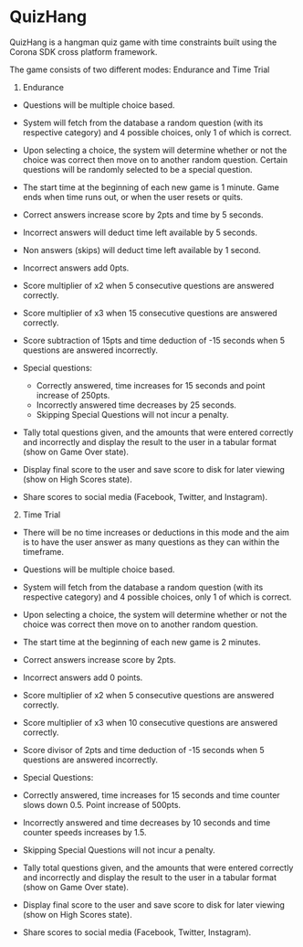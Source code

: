 # QuizHang

QuizHang is a hangman quiz game with time constraints built using the Corona SDK cross platform framework.

The game consists of two different modes: Endurance and Time Trial

1. Endurance
  -	Questions will be multiple choice based.
  -	System will fetch from the database a random question (with its respective category) and 4 possible choices, only 1 of which is correct.
  -	Upon selecting a choice, the system will determine whether or not the choice was correct then move on to another random question. Certain questions will be randomly selected to be a special question.
  -	The start time at the beginning of each new game is 1 minute. Game ends when time runs out, or when the user resets or quits.
  -	Correct answers increase score by 2pts and time by 5 seconds.
  -	Incorrect answers will deduct time left available by 5 seconds.
  -	Non answers (skips) will deduct time left available by 1 second.
  -	Incorrect answers add 0pts.
  -	Score multiplier of x2 when 5 consecutive questions are answered correctly.
  -	Score multiplier of x3 when 15 consecutive questions are answered correctly.
  -	Score subtraction of 15pts and time deduction of -15 seconds when 5 questions are answered incorrectly.

-	Special questions:
    -	Correctly answered, time increases for 15 seconds and point increase of 250pts.
    -	Incorrectly answered time decreases by 25 seconds.
    -	Skipping Special Questions will not incur a penalty.

  -	Tally total questions given, and the amounts that were entered correctly and incorrectly and display the result to the user in a tabular format (show on Game Over state).
  -	Display final score to the user and save score to disk for later viewing (show on High Scores state). 
  -	Share scores to social media (Facebook, Twitter, and Instagram).

2. Time Trial
  -	There will be no time increases or deductions in this mode and the aim is to have the user answer as many questions as they can within the timeframe.
  -	Questions will be multiple choice based.
  -	System will fetch from the database a random question (with its respective category) and 4 possible choices, only 1 of which is correct.
  -	Upon selecting a choice, the system will determine whether or not the choice was correct then move on to another random question.
  -	The start time at the beginning of each new game is 2 minutes. 

  -	Correct answers increase score by 2pts.
  -	Incorrect answers add 0 points.
  -	Score multiplier of x2 when 5 consecutive questions are answered correctly.
  -	Score multiplier of x3 when 10 consecutive questions are answered correctly.
  -	Score divisor of 2pts and time deduction of -15 seconds when 5 questions are answered incorrectly.

-	Special Questions:
  -	Correctly answered, time increases for 15 seconds and time counter slows down 0.5. Point increase of 500pts.
  -	Incorrectly answered and time decreases by 10 seconds and time counter speeds increases by 1.5.
  -	Skipping Special Questions will not incur a penalty.

  -	Tally total questions given, and the amounts that were entered correctly and incorrectly and display the result to the user in a tabular format (show on Game Over state).
  -	Display final score to the user and save score to disk for later viewing (show on High Scores state). 
  -	Share scores to social media (Facebook, Twitter, Instagram).

